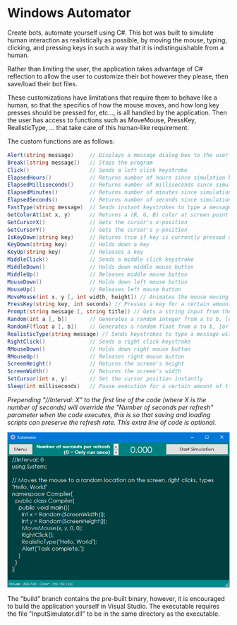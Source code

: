 # Windows Automator
Create bots, automate yourself using C#. This bot was built to simulate human interaction as realistically as possible, by moving the mouse, typing, clicking, and pressing keys in such a way that it is indistinguishable from a human.

Rather than limiting the user, the application takes advantage of C# reflection to allow the user to customize their bot however they please, then save/load their bot files.

These customizations have limitations that require them to behave like a human, so that the specifics of how the mouse moves, and how long key presses should be pressed for, etc..., is all handled by the application. Then the user has access to functions such as MoveMouse, PressKey, RealisticType, ... that take care of this human-like requirement.

The custom functions are as follows:
```csharp
Alert(string message)     // Displays a message dialog box to the user
Break([string message])   // Stops the program
Click()                   // Sends a left click keystroke
ElapsedHours()            // Returns number of hours since simulation began
ElapsedMilliseconds()     // Returns number of milliseconds since simulation began
ElapsedMinutes()          // Returns number of minutes since simulation began
ElapsedSeconds()          // Returns number of seconds since simulation began
FastType(string message)  // Sends instant keystrokes to type a message
GetColorAt(int x, y)      // Returns a (R, G, B) color at screen point
GetCursorX()              // Gets the cursor's x-position
GetCursorY()              // Gets the cursor's y-position
IsKeyDown(string key)     // Returns true if key is currently pressed down
KeyDown(string key)       // Holds down a key
KeyUp(string key)         // Releases a key
MiddleClick()             // Sends a middle click keystroke
MiddleDown()              // Holds down middle mouse button
MiddleUp()                // Releases middle mouse button
MouseDown()               // Holds down left mouse button
MouseUp()                 // Releases left mouse button
MoveMouse(int x, y [, int width, height]) // Animates the mouse moving to a portion of the screen (providing width and height adds extra randomization)
PressKey(string key, int seconds) // Presses a key for a certain amount of time
Prompt(string message [, string title]) // Gets a string input from the user
Random(int a [, b])       // Generates a random integer from a to b, [or 0 to a]
RandomF(float a [, b])    // Generates a random float from a to b, [or 0 to a]
RealisticType(string message) // Sends keystrokes to type a message with pauses
RightClick()              // Sends a right click keystroke
RMouseDown()              // Holds down right mouse button
RMouseUp()                // Releases right mouse button
ScreenHeight()            // Returns the screen's height
ScreenWidth()             // Returns the screen's width
SetCursor(int x, y)       // Set the cursor position instantly
Sleep(int milliseconds)   // Pause execution for a certain amount of time
```
*Prepending "//Interval: X" to the first line of the code (where X is the number of seconds) will override the "Number of seconds per refresh" parameter when the code executes, this is so that saving and loading scripts can preserve the refresh rate. This extra line of code is optional.*

![](/screenshots/1.png)

The "build" branch contains the pre-built binary, however, it is encouraged to build the application yourself in Visual Studio.
The executable requires the file "InputSimulator.dll" to be in the same directory as the executable.
